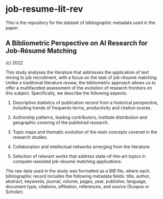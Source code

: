 # job-resume-lit-rev
This is the repository for the dataset of bibliographic metadata used in the paper:

## A Bibliometric Perspective on AI Research for Job-Résumé Matching
<!--- by Sergio Rojas-Galeano, Jorge Posada and Esteban Ordoñez -->
(c) 2022

This study analyses the literature that addresses the application of text mining to job recruitment, with a focus on the task of job-résumé matching. Unlike a traditional literature review, the bibliometric approach allows us to offer a multifaceted assessment of the evolution of research frontiers on this subject. Specifically, we describe the following aspects:

1. Descriptive statistics of publication record from a historical perspective, including trends of frequents terms, productivity and citation scores.
 
2. Authorship patterns, leading contributors, institute distribution and geographic covering of the published research.
 
3. Topic maps and thematic evolution of the main concepts covered in the research studies.

4. Collaboration and intellectual networks emerging from the literature.
 
5. Selection of relevant works that address state-of-the-art topics in computer-assisted job-résumé matching applications.

The raw data used in the study was formatted as a BIB file, where each bibliographic record includes the following metadata fields: title, author, abstract, keywords, journal, volume, pages, year, publisher, language, document type, citations, affiliation, references, and source (Scopus or Scholar).
